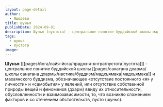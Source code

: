 ```yaml
---
layout: page-detail
author:
  - Яшодеви
title: шунья
publishDate: 2024-09-01
description: Шунья (пустота) - центральное понятие буддийской школы мадхьямака и махаянского буддизма, обозначающее «отсутствие постоянного «я» у личности» и «самобытия» у явлений, или отсутствие собственной природы вещей и феноменов (дхарм) ввиду их относительности, обусловленности и взаимозависимости, то, что возникло сложением факторов и со стечением обстоятельств, пусто (шунья).
tags:
  - шунья
  - пустота
image:
---
```

**Шунья** ([[pages/йога/лайя-йога/праджня-янтра/пустота|пустота]]) - центральное понятие буддийской школы [[pages/санатана дхарма/школы санатана дхармы/настика/буддизм/мадхьямака|мадхьямака]] и махаянского буддизма, обозначающее «отсутствие постоянного «я» у личности» и «самобытия» у явлений, или отсутствие собственной природы вещей и феноменов (дхарм) ввиду их относительности, обусловленности и взаимозависимости, то, что возникло сложением факторов и со стечением обстоятельств, пусто (шунья).


